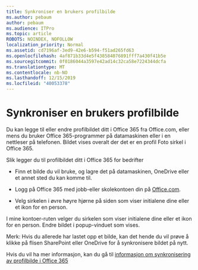 ```yaml
---
title: Synkroniser en brukers profilbilde
ms.author: pebaum
author: pebaum
ms.audience: ITPro
ms.topic: article
ROBOTS: NOINDEX, NOFOLLOW
localization_priority: Normal
ms.assetid: cd7196af-3ed9-42e6-b594-f51ad265fd63
ms.openlocfilehash: 4af871b33d4e5f438584076891fff7a430f41b5e
ms.sourcegitcommit: 0f0186044a3597e42ad14c32ca58e7224344dcfa
ms.translationtype: MT
ms.contentlocale: nb-NO
ms.lasthandoff: 12/15/2019
ms.locfileid: "40053378"
---
```

# <a name="sync-a-users-profile-picture"></a>Synkroniser en brukers profilbilde

Du kan legge til eller endre profilbildet ditt i Office 365 fra Office.com, eller mens du bruker Office 365-programmer på datamaskinen eller i en nettleser på telefonen. Bildet vises overalt der det er en profil Foto sirkel i Office 365.

Slik legger du til profilbildet ditt i Office 365 for bedrifter

- Finn et bilde du vil bruke, og lagre det på datamaskinen, OneDrive eller et annet sted du kan komme til.

- Logg på Office 365 med jobb-eller skolekontoen din på [Office.com](http://www.office.com).

- Velg sirkelen i øvre høyre hjørne på siden som viser initialene dine eller et ikon for en person.

I mine kontoer-ruten velger du sirkelen som viser initialene dine eller et ikon for en person. Endre bildet i popup-vinduet som vises.

Merk: Hvis du allerede har lastet opp et bilde, kan det hende du vil prøve å klikke på flisen SharePoint eller OneDrive for å synkronisere bildet på nytt.

Hvis du vil ha mer informasjon, kan du gå til [informasjon om synkronisering av profilbilde i Office 365](https://support.office.com/article/information-about-profile-picture-synchronization-in-office-365-20594d76-d054-4af4-a660-401133e3d48a)

